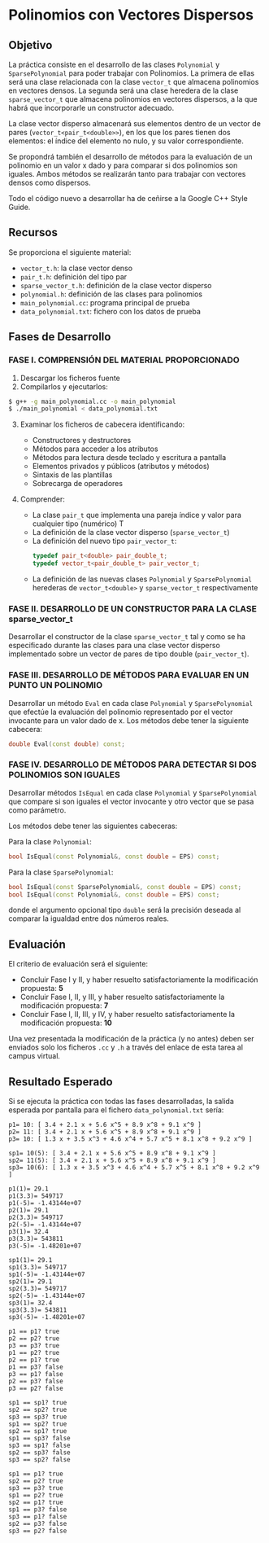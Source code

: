 # Polinomios con Vectores Dispersos

## Objetivo

La práctica consiste en el desarrollo de las clases `Polynomial` y `SparsePolynomial` para poder trabajar con Polinomios. La primera de ellas será una clase relacionada con la clase `vector_t` que almacena polinomios en vectores densos. La segunda será una clase heredera de la clase `sparse_vector_t` que almacena polinomios en vectores dispersos, a la que habrá que incorporarle un constructor adecuado. 

La clase vector disperso almacenará sus elementos dentro de un vector de pares (`vector_t<pair_t<double>>`), en los que los pares tienen dos elementos: el índice del elemento no nulo, y su valor correspondiente. 

Se propondrá también el desarrollo de métodos para la evaluación de un polinomio en un valor x dado y para comparar si dos polinomios son iguales. Ambos métodos se realizarán tanto para trabajar con vectores densos como dispersos.

Todo el código nuevo a desarrollar ha de ceñirse a la Google C++ Style Guide.

## Recursos

Se proporciona el siguiente material:

- `vector_t.h`: la clase vector denso
- `pair_t.h`: definición del tipo par
- `sparse_vector_t.h`: definición de la clase vector disperso
- `polynomial.h`: definición de las clases para polinomios
- `main_polynomial.cc`: programa principal de prueba
- `data_polynomial.txt`: fichero con los datos de prueba

## Fases de Desarrollo

### FASE I. COMPRENSIÓN DEL MATERIAL PROPORCIONADO

1. Descargar los ficheros fuente
2. Compilarlos y ejecutarlos:

```bash
$ g++ -g main_polynomial.cc -o main_polynomial
$ ./main_polynomial < data_polynomial.txt
```

3. Examinar los ficheros de cabecera identificando:
   - Constructores y destructores
   - Métodos para acceder a los atributos
   - Métodos para lectura desde teclado y escritura a pantalla
   - Elementos privados y públicos (atributos y métodos)
   - Sintaxis de las plantillas
   - Sobrecarga de operadores

4. Comprender:
   - La clase `pair_t` que implementa una pareja índice y valor para cualquier tipo (numérico) T
   - La definición de la clase vector disperso (`sparse_vector_t`)
   - La definición del nuevo tipo `pair_vector_t`:
     ```cpp
     typedef pair_t<double> pair_double_t;
     typedef vector_t<pair_double_t> pair_vector_t;
     ```
   - La definición de las nuevas clases `Polynomial` y `SparsePolynomial` herederas de `vector_t<double>` y `sparse_vector_t` respectivamente

### FASE II. DESARROLLO DE UN CONSTRUCTOR PARA LA CLASE sparse_vector_t

Desarrollar el constructor de la clase `sparse_vector_t` tal y como se ha especificado durante las clases para una clase vector disperso implementado sobre un vector de pares de tipo double (`pair_vector_t`).

### FASE III. DESARROLLO DE MÉTODOS PARA EVALUAR EN UN PUNTO UN POLINOMIO

Desarrollar un método `Eval` en cada clase `Polynomial` y `SparsePolynomial` que efectúe la evaluación del polinomio representado por el vector invocante para un valor dado de x. Los métodos debe tener la siguiente cabecera:

```cpp
double Eval(const double) const;
```

### FASE IV. DESARROLLO DE MÉTODOS PARA DETECTAR SI DOS POLINOMIOS SON IGUALES

Desarrollar métodos `IsEqual` en cada clase `Polynomial` y `SparsePolynomial` que compare si son iguales el vector invocante y otro vector que se pasa como parámetro.

Los métodos debe tener las siguientes cabeceras:

Para la clase `Polynomial`:
```cpp
bool IsEqual(const Polynomial&, const double = EPS) const;
```

Para la clase `SparsePolynomial`:
```cpp
bool IsEqual(const SparsePolynomial&, const double = EPS) const;
bool IsEqual(const Polynomial&, const double = EPS) const;
```

donde el argumento opcional tipo `double` será la precisión deseada al comparar la igualdad entre dos números reales.

## Evaluación

El criterio de evaluación será el siguiente:

- Concluir Fase I y II, y haber resuelto satisfactoriamente la modificación propuesta: **5**
- Concluir Fase I, II, y III, y haber resuelto satisfactoriamente la modificación propuesta: **7**
- Concluir Fase I, II, III, y IV, y haber resuelto satisfactoriamente la modificación propuesta: **10**

Una vez presentada la modificación de la práctica (y no antes) deben ser enviados solo los ficheros `.cc` y `.h` a través del enlace de esta tarea al campus virtual.

## Resultado Esperado

Si se ejecuta la práctica con todas las fases desarrolladas, la salida esperada por pantalla para el fichero `data_polynomial.txt` sería:

```
p1= 10: [ 3.4 + 2.1 x + 5.6 x^5 + 8.9 x^8 + 9.1 x^9 ]
p2= 11: [ 3.4 + 2.1 x + 5.6 x^5 + 8.9 x^8 + 9.1 x^9 ]
p3= 10: [ 1.3 x + 3.5 x^3 + 4.6 x^4 + 5.7 x^5 + 8.1 x^8 + 9.2 x^9 ]

sp1= 10(5): [ 3.4 + 2.1 x + 5.6 x^5 + 8.9 x^8 + 9.1 x^9 ]
sp2= 11(5): [ 3.4 + 2.1 x + 5.6 x^5 + 8.9 x^8 + 9.1 x^9 ]
sp3= 10(6): [ 1.3 x + 3.5 x^3 + 4.6 x^4 + 5.7 x^5 + 8.1 x^8 + 9.2 x^9 ]

p1(1)= 29.1
p1(3.3)= 549717
p1(-5)= -1.43144e+07
p2(1)= 29.1
p2(3.3)= 549717
p2(-5)= -1.43144e+07
p3(1)= 32.4
p3(3.3)= 543811
p3(-5)= -1.48201e+07

sp1(1)= 29.1
sp1(3.3)= 549717
sp1(-5)= -1.43144e+07
sp2(1)= 29.1
sp2(3.3)= 549717
sp2(-5)= -1.43144e+07
sp3(1)= 32.4
sp3(3.3)= 543811
sp3(-5)= -1.48201e+07

p1 == p1? true
p2 == p2? true
p3 == p3? true
p1 == p2? true
p2 == p1? true
p1 == p3? false
p3 == p1? false
p2 == p3? false
p3 == p2? false

sp1 == sp1? true
sp2 == sp2? true
sp3 == sp3? true
sp1 == sp2? true
sp2 == sp1? true
sp1 == sp3? false
sp3 == sp1? false
sp2 == sp3? false
sp3 == sp2? false

sp1 == p1? true
sp2 == p2? true
sp3 == p3? true
sp1 == p2? true
sp2 == p1? true
sp1 == p3? false
sp3 == p1? false
sp2 == p3? false
sp3 == p2? false
```

